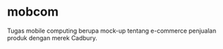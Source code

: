 # mobcom
Tugas mobile computing berupa mock-up tentang e-commerce penjualan produk dengan merek Cadbury.
